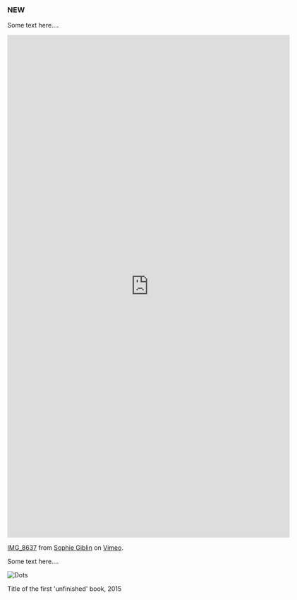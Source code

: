 <!-- ---
layout: page
title: new page
permalink: /new-page/
--- -->

<h3 class="center">NEW</h3>

Some text here....

<iframe src="https://player.vimeo.com/video/259913084" width="640" height="1138" frameborder="0" webkitallowfullscreen mozallowfullscreen allowfullscreen></iframe>
<p><a href="https://vimeo.com/259913084">IMG_8637</a> from <a href="https://vimeo.com/sophiegoblin">Sophie Giblin</a> on <a href="https://vimeo.com">Vimeo</a>.</p>

Some text here....

![Dots](/img/unfinished/written_title.jpg "Unfinished")

<span class="caption">Title of the first 'unfinished' book, 2015</span>










